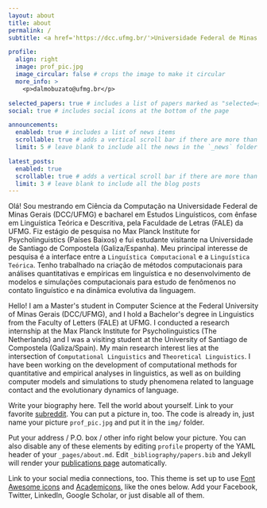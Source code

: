 ```yaml
---
layout: about
title: about
permalink: /
subtitle: <a href='https://dcc.ufmg.br/'>Universidade Federal de Minas Gerais</a>. Linguist and Master's student in Computer Science at UFMG. 

profile:
  align: right
  image: prof_pic.jpg
  image_circular: false # crops the image to make it circular
  more_info: >
    <p>dalmobuzato@ufmg.br</p>

selected_papers: true # includes a list of papers marked as "selected={true}"
social: true # includes social icons at the bottom of the page

announcements:
  enabled: true # includes a list of news items
  scrollable: true # adds a vertical scroll bar if there are more than 3 news items
  limit: 5 # leave blank to include all the news in the `_news` folder

latest_posts:
  enabled: true
  scrollable: true # adds a vertical scroll bar if there are more than 3 new posts items
  limit: 3 # leave blank to include all the blog posts
---
```



Olá! Sou mestrando em Ciência da Computação na Universidade Federal de Minas Gerais (DCC/UFMG) e bacharel em Estudos Linguísticos, com ênfase em Linguística Teórica e Descritiva, pela Faculdade de Letras (FALE) da UFMG. Fiz estágio de pesquisa no Max Planck Institute for Psycholinguistics (Países Baixos) e fui estudante visitante na Universidade de Santiago de Compostela (Galiza/Espanha). Meu principal interesse de pesquisa é a interface entre a `Linguística Computacional` e a `Linguística Teórica`. Tenho trabalhado na criação de métodos computacionais para análises quantitativas e empíricas em linguística e no desenvolvimento de modelos e simulações computacionais para estudo de fenômenos no contato linguístico e na dinâmica evolutiva da linguagem. 

Hello! I am a Master's student in Computer Science at the Federal University of Minas Gerais (DCC/UFMG), and I hold a Bachelor's degree in Linguistics from the Faculty of Letters (FALE) at UFMG. I conducted a research internship at the Max Planck Institute for Psycholinguistics (The Netherlands) and I was a visiting student at the University of Santiago de Compostela (Galiza/Spain). My main research interest lies at the intersection of `Computational Linguistics` and `Theoretical Linguistics`. I have been working on the development of computational methods for quantitative and empirical analyses in linguistics, as well as on building computer models and simulations to study phenomena related to language contact and the evolutionary dynamics of language.

Write your biography here. Tell the world about yourself. Link to your favorite [subreddit](http://reddit.com). You can put a picture in, too. The code is already in, just name your picture `prof_pic.jpg` and put it in the `img/` folder.

Put your address / P.O. box / other info right below your picture. You can also disable any of these elements by editing `profile` property of the YAML header of your `_pages/about.md`. Edit `_bibliography/papers.bib` and Jekyll will render your [publications page](/al-folio/publications/) automatically.

Link to your social media connections, too. This theme is set up to use [Font Awesome icons](https://fontawesome.com/) and [Academicons](https://jpswalsh.github.io/academicons/), like the ones below. Add your Facebook, Twitter, LinkedIn, Google Scholar, or just disable all of them.
